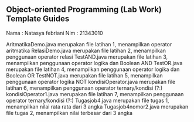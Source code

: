 ## Object-oriented Programming (Lab Work) Template Guides
Nama : Natasya febriani
Nim : 21343010

 AritmatikaDemo.java merupakan file latihan 1, menampilkan operator aritmatika
 RelasiDemo.java merupakan file latihan 2, menampilkan penggunaan operator relasi
 TestAND.java merupakan file latihan 3, menampilkan penggunaan operator logika dan Boolean AND
 TestOR.java merupakan file latihan 4, menampilkan penggunaan operator logika dan Boolean OR
 TestNOT.java merupakan file latihan 5, menampilkan penggunaan operator logika NOT
 kondisiOperator.java merupakan file latihan 6, menampilkan penggunaan operator ternary/kondisi (?:)
 kondisiOperator1.java merupakan file latihan 7, menampilkan penggunaan operator  ternary/kondisi (?:)
 Tugasjob4.java merupakan file tugas 1, menampilkan nilai rata rata dari 3 angka
 Tugasjob4nomor2.java merupakan file tugas 2, menampilkan nilai terbesar dari 3 angka
